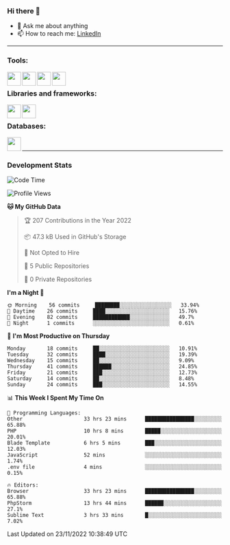 ### Hi there 👋

<!-- - 🔭 I’m currently working on [huyviet] -->
- 💬 Ask me about anything
- 📫 How to reach me: [LinkedIn]
<!-- - ⚡ Fun fact: abc -->

---

### Tools:
<img align='left' height="32" width="32" src="https://cdn.jsdelivr.net/npm/simple-icons@4.8.0/icons/phpstorm.svg" />
<img align='left' height="32" width="32" src="https://cdn.jsdelivr.net/npm/simple-icons@4.8.0/icons/sublimetext.svg" />
<img align='left' height="32" width="32" src="https://cdn.jsdelivr.net/npm/simple-icons@4.8.0/icons/laragon.svg" />
<img align='left' height="32" width="32" src="https://cdn.jsdelivr.net/npm/simple-icons@4.8.0/icons/xampp.svg" />
<br>

### Libraries and frameworks:
<img align='left' height="32" width="32" src="https://cdn.jsdelivr.net/npm/simple-icons@4.8.0/icons/laravel.svg" />
<img align='left' height="32" width="32" src="https://cdn.jsdelivr.net/npm/simple-icons@4.8.0/icons/jquery.svg" />
<br>

### Databases:
<img align='left' height="32" width="32" src="https://cdn.jsdelivr.net/npm/simple-icons@4.8.0/icons/mysql.svg" />
<br>

---
### Development Stats
<!--START_SECTION:waka-->
![Code Time](http://img.shields.io/badge/Code%20Time-431%20hrs%2023%20mins-blue)

![Profile Views](http://img.shields.io/badge/Profile%20Views-6-blue)

**🐱 My GitHub Data** 

> 🏆 207 Contributions in the Year 2022
 > 
> 📦 47.3 kB Used in GitHub's Storage 
 > 
> 🚫 Not Opted to Hire
 > 
> 📜 5 Public Repositories 
 > 
> 🔑 0 Private Repositories  
 > 
**I'm a Night 🦉** 

```text
🌞 Morning    56 commits     ████████░░░░░░░░░░░░░░░░░   33.94% 
🌆 Daytime    26 commits     ████░░░░░░░░░░░░░░░░░░░░░   15.76% 
🌃 Evening    82 commits     ████████████░░░░░░░░░░░░░   49.7% 
🌙 Night      1 commits      ░░░░░░░░░░░░░░░░░░░░░░░░░   0.61%

```
📅 **I'm Most Productive on Thursday** 

```text
Monday       18 commits     ██░░░░░░░░░░░░░░░░░░░░░░░   10.91% 
Tuesday      32 commits     ████░░░░░░░░░░░░░░░░░░░░░   19.39% 
Wednesday    15 commits     ██░░░░░░░░░░░░░░░░░░░░░░░   9.09% 
Thursday     41 commits     ██████░░░░░░░░░░░░░░░░░░░   24.85% 
Friday       21 commits     ███░░░░░░░░░░░░░░░░░░░░░░   12.73% 
Saturday     14 commits     ██░░░░░░░░░░░░░░░░░░░░░░░   8.48% 
Sunday       24 commits     ███░░░░░░░░░░░░░░░░░░░░░░   14.55%

```


📊 **This Week I Spent My Time On** 

```text
💬 Programming Languages: 
Other                    33 hrs 23 mins      ████████████████░░░░░░░░░   65.88% 
PHP                      10 hrs 8 mins       █████░░░░░░░░░░░░░░░░░░░░   20.01% 
Blade Template           6 hrs 5 mins        ███░░░░░░░░░░░░░░░░░░░░░░   12.03% 
JavaScript               52 mins             ░░░░░░░░░░░░░░░░░░░░░░░░░   1.74% 
.env file                4 mins              ░░░░░░░░░░░░░░░░░░░░░░░░░   0.15%

🔥 Editors: 
Browser                  33 hrs 23 mins      ████████████████░░░░░░░░░   65.88% 
PhpStorm                 13 hrs 44 mins      ██████░░░░░░░░░░░░░░░░░░░   27.1% 
Sublime Text             3 hrs 33 mins       █░░░░░░░░░░░░░░░░░░░░░░░░   7.02%

```


 Last Updated on 23/11/2022 10:38:49 UTC
<!--END_SECTION:waka-->

[huyviet]: https://huyviet.vn/
[LinkedIn]: https://www.linkedin.com/in/huy-nguyễn-733a23246/
